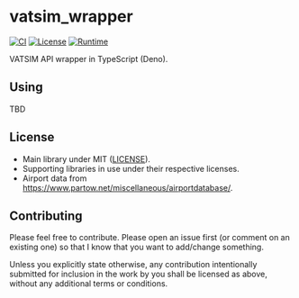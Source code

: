 # vatsim_wrapper

[![CI](https://github.com/Celeo/vatsim_wrapper/workflows/CI/badge.svg?branch=master)](https://github.com/Celeo/vatsim_wrapper/actions?query=workflow%3ACI)
[![License](https://img.shields.io/badge/License-MIT-green)](LICENSE)
[![Runtime](https://img.shields.io/badge/runtime-Deno-orange)](https://deno.land/)

VATSIM API wrapper in TypeScript (Deno).

## Using

TBD

## License

- Main library under MIT ([LICENSE](LICENSE)).
- Supporting libraries in use under their respective licenses.
- Airport data from <https://www.partow.net/miscellaneous/airportdatabase/>.

## Contributing

Please feel free to contribute. Please open an issue first (or comment on an existing one) so that I know that you want to add/change something.

Unless you explicitly state otherwise, any contribution intentionally submitted for inclusion in the work by you shall be licensed as above, without any additional terms or conditions.
